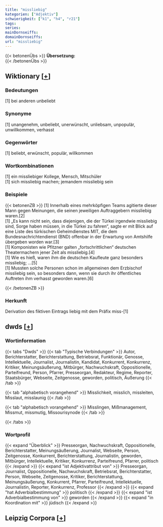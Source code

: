 ```yaml
---
title: "missliebig"
kategorien: ["Adjektiv"]
schwierigkeit: ["k1", "h4", "r21"]
tags:
series:
mainDornseiffs:
domainDornseiffs:
url: "missliebig"
---
```


{{< betonenÜbs >}}
**Übersetzung:**  
{{< /betonenÜbs >}}

## Wiktionary [[+](https://de.wiktionary.org/wiki/missliebig)]

### Bedeutungen
[1] bei anderen unbeliebt  

### Synonyme
[1] unangenehm, unbeliebt, unerwünscht, unliebsam, unpopulär, unwillkommen, verhasst  

### Gegenwörter
[1] beliebt, erwünscht, populär, willkommen  

### Wortkombinationen
[1] ein missliebiger Kollege, Mensch, Mitschüler  
[1] sich missliebig machen; jemandem missliebig sein  

### Beispiele
{{< betonenZB >}}
[1] Innerhalb eines mehrköpfigen Teams agitierte dieser Mann gegen Meinungen, die seinen jeweiligen Auftraggebern missliebig waren.[2]  
[1] „Es kann nicht sein, dass diejenigen, die der Türkei irgendwie missliebig sind, Sorge haben müssen, in die Türkei zu fahren“, sagte er mit Blick auf eine Liste des türkischen Geheimdienstes MIT, die dem Bundesnachrichtendienst (BND) offenbar in der Erwartung von Amtshilfe übergeben worden war.[3]  
[1] Komponisten wie Pfitzner galten „fortschrittlichen“ deutschen Theatermachern jener Zeit als missliebig.[4]  
[1] Wie es hieß, waren ihm die deutschen Kaufleute ganz besonders missliebig; …[5]  
[1] Mussten solche Personen schon im allgemeinen dem Erzbischof missliebig sein, so besonders dann, wenn sie durch ihr öffentliches Auftreten ihm verhasst geworden waren.[6]  

{{< /betonenZB >}}
### Herkunft
Derivation des fiktiven Eintrags liebig mit dem Präfix miss-[1]  



## dwds [[+](https://www.dwds.de/wb/missliebig)]

### Wortinformation
{{< tabs "Dwds" >}}
{{< tab "Typische Verbindungen" >}}
Autor, Berichterstatter, Berichterstattung, Betriebsrat, Funktionär, Genosse, Intellektuelle, Journalist, Journalistin, Kandidat, Konkurrent, Konkurrenz, Kritiker, Meinungsäußerung, Mitbürger, Nachwuchskraft, Oppositionelle, Parteifreund, Person, Pfarrer, Presseorgan, Redakteur, Regime, Reporter, Staatsbürger, Webseite, Zeitgenosse, geworden, politisch, Äußerung
{{< /tab >}}

{{< tab "alphabetisch vorangehend" >}}
Misslichkeit, misslich, missleiten, Misslaut, misslaunig
{{< /tab >}}

{{< tab "alphabetisch vorangehend" >}}
Misslingen, Mißmanagement, Missmut, missmutig, Missourisynode
{{< /tab >}}

{{< /tabs >}}

### Wortprofil
{{< expand "Überblick" >}} Presseorgan, Nachwuchskraft, Oppositionelle, Berichterstatter, Meinungsäußerung, Journalist, Webseite, Person, Zeitgenosse, Konkurrent, Berichterstattung, Journalistin, geworden, Mitbürger, Intellektuelle, Kritiker, Konkurrenz, Parteifreund, Pfarrer, politisch {{< /expand >}}
{{< expand "ist Adjektivattribut von" >}} Presseorgan, Journalist, Oppositionelle, Nachwuchskraft, Betriebsrat, Berichterstatter, Person, Webseite, Zeitgenosse, Kritiker, Berichterstattung, Meinungsäußerung, Konkurrent, Pfarrer, Parteifreund, Intellektuelle, Journalistin, Reporter, Konkurrenz, Professor {{< /expand >}}
{{< expand "hat Adverbialbestimmung" >}} politisch {{< /expand >}}
{{< expand "ist Adverbialbestimmung von" >}} geworden {{< /expand >}}
{{< expand "in Koordination mit" >}} jüdisch {{< /expand >}}

## Leipzig Corpora [[+](https://corpora.uni-leipzig.de/en/res?word=missliebig&corpusId=deu_newscrawl-public_2018)]

